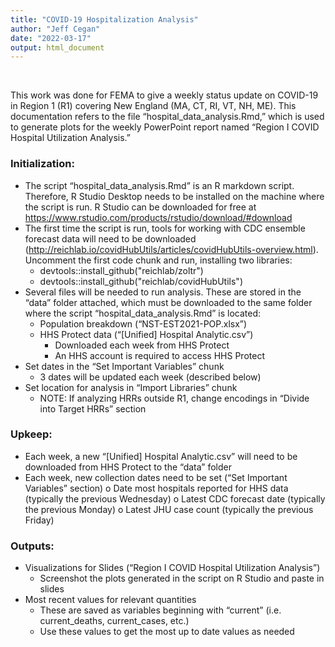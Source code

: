```yaml
---
title: "COVID-19 Hospitalization Analysis"
author: "Jeff Cegan"
date: "2022-03-17"
output: html_document
---
```


<br>

This work was done for FEMA to give a weekly status update on COVID-19 in Region 1 (R1) covering New England (MA, CT, RI, VT, NH, ME).
This documentation refers to the file “hospital_data_analysis.Rmd,” which is used to generate plots for the weekly PowerPoint report named “Region I COVID Hospital Utilization Analysis.”

### Initialization:
-	The script “hospital_data_analysis.Rmd” is an R markdown script. Therefore, R Studio Desktop needs to be installed on the machine where the script is run. R Studio can be downloaded for free at https://www.rstudio.com/products/rstudio/download/#download
-	The first time the script is run, tools for working with CDC ensemble forecast data will need to be downloaded (http://reichlab.io/covidHubUtils/articles/covidHubUtils-overview.html). Uncomment the first code chunk and run, installing two libraries:
    - devtools::install_github("reichlab/zoltr")
    - devtools::install_github("reichlab/covidHubUtils")
-	Several files will be needed to run analysis. These are stored in the “data” folder attached, which must be downloaded to the same folder where the script “hospital_data_analysis.Rmd” is located:
    - Population breakdown (“NST-EST2021-POP.xlsx”)
    - HHS Protect data (“[Unified] Hospital Analytic.csv”)
        - Downloaded each week from HHS Protect
        - An HHS account is required to access HHS Protect
-	Set dates in the “Set Important Variables” chunk
    - 3 dates will be updated each week (described below)
-	Set location for analysis in “Import Libraries” chunk
    - NOTE: If analyzing HRRs outside R1, change encodings in “Divide into Target HRRs” section

### Upkeep:
-	Each week, a new “[Unified] Hospital Analytic.csv” will need to be downloaded from HHS Protect to the “data” folder
-	Each week, new collection dates need to be set (“Set Important Variables” section)
o	Date most hospitals reported for HHS data (typically the previous Wednesday)
o	Latest CDC forecast date (typically the previous Monday)
o	Latest JHU case count (typically the previous Friday)

### Outputs:
- Visualizations for Slides (“Region I COVID Hospital Utilization Analysis”)
    - Screenshot the plots generated in the script on R Studio and paste in slides
- Most recent values for relevant quantities
    - These are saved as variables beginning with “current” (i.e. current_deaths, current_cases, etc.)
    - Use these values to get the most up to date values as needed

